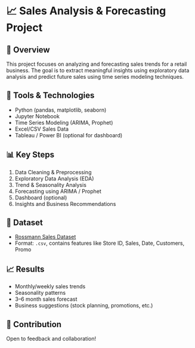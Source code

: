 # 📈 Sales Analysis & Forecasting Project

## 📝 Overview
This project focuses on analyzing and forecasting sales trends for a retail business. The goal is to extract meaningful insights using exploratory data analysis and predict future sales using time series modeling techniques.

## 🔧 Tools & Technologies
- Python (pandas, matplotlib, seaborn)
- Jupyter Notebook
- Time Series Modeling (ARIMA, Prophet)
- Excel/CSV Sales Data
- Tableau / Power BI (optional for dashboard)

## 📊 Key Steps
1. Data Cleaning & Preprocessing
2. Exploratory Data Analysis (EDA)
3. Trend & Seasonality Analysis
4. Forecasting using ARIMA / Prophet
5. Dashboard (optional)
6. Insights and Business Recommendations

## 📁 Dataset
- [Rossmann Sales Dataset](https://www.kaggle.com/competitions/rossmann-store-sales/data)
- Format: `.csv`, contains features like Store ID, Sales, Date, Customers, Promo

## 📈 Results
- Monthly/weekly sales trends
- Seasonality patterns
- 3–6 month sales forecast
- Business suggestions (stock planning, promotions, etc.)

## 🤝 Contribution
Open to feedback and collaboration!
